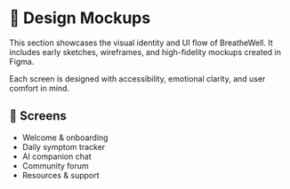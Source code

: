 # 🎨 Design Mockups

This section showcases the visual identity and UI flow of BreatheWell. It includes early sketches, wireframes, and high-fidelity mockups created in Figma.

Each screen is designed with accessibility, emotional clarity, and user comfort in mind.

## 📁 Screens
- Welcome & onboarding
- Daily symptom tracker
- AI companion chat
- Community forum
- Resources & support
